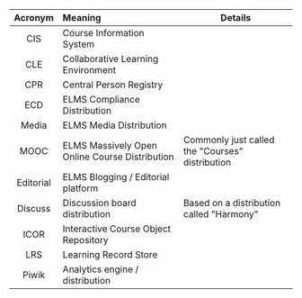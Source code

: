 | Acronym     |      Meaning         |      Details      |
|:-----------:|:---------------------|-------------------|
|CIS| Course Information System      |                   |
|CLE| Collaborative Learning Environment|                |
|CPR| Central Person Registry        |                   |
|ECD| ELMS Compliance Distribution   |                   |
|Media|ELMS Media Distribution   |                   |
|MOOC| ELMS Massively Open Online Course Distribution   | Commonly just called the "Courses" distribution                   |
|Editorial| ELMS Blogging / Editorial platform   |                   |
|Discuss| Discussion board distribution  | Based on a distribution called "Harmony"                  |
|ICOR| Interactive Course Object Repository   |                   |
|LRS| Learning Record Store   |                   |
|Piwik| Analytics engine / distribution  |                   |